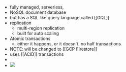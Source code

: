 - fully managed, serverless,
- NoSQL document database
- but has a SQL like query language called [[GQL]]
- replication
	- multi-region replication
	- built for auto scaling
- Atomic transactions
	- either it happens, or it doesn't. no half transactions
- NOTE: will be changed to [[GCP Firestore]]
- uses [[ACID]] transactions
-
- ![](https://happycoding.io/tutorials/google-cloud/images/datastore-2.png)
